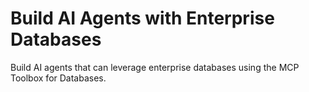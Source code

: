 # Build AI Agents with Enterprise Databases

Build AI agents that can leverage enterprise databases using the MCP Toolbox for Databases.